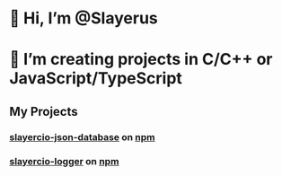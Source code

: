 # 👋 Hi, I’m @Slayerus
# 👀 I’m creating projects in C/C++ or JavaScript/TypeScript

## My Projects

### [**slayercio-json-database**](https://github.com/Slayerus/slayercio-json-database) on [**npm**](https://www.npmjs.com/package/slayercio-json-database)
### [**slayercio-logger**](https://github.com/Slayerus/slayercio-logger) on [**npm**](https://www.npmjs.com/package/slayercio-logger)

